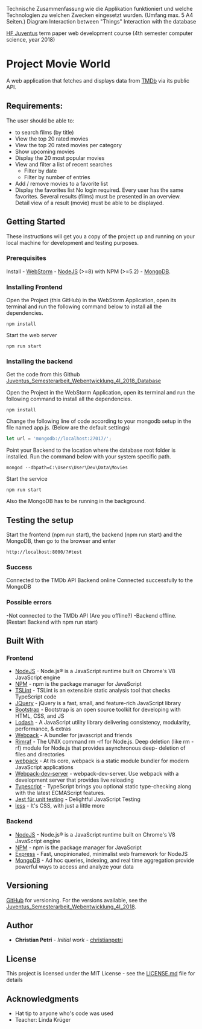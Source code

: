 Technische Zusammenfassung wie die Applikation funktioniert und welche Technologien zu welchen Zwecken eingesetzt wurden. (Umfang max. 5 A4 Seiten.)
    Diagram
    Interaction between "Things"
    Interaction with the database

[HF Juventus](https://technikerschule.juventus.ch/angebote/informatik/) term paper web development course (4th semester computer science, year 2018)

# Project Movie World
A web application that fetches and displays data from [TMDb](https://www.themoviedb.org) via its public API.

## Requirements:
The user should be able to:
- to search films (by title)
- View the top 20 rated movies
- View the top 20 rated movies per category
- Show upcoming movies
- Display the 20 most popular movies
- View and filter a list of recent searches
    - Filter by date
    - Filter by number of entries
- Add / remove movies to a favorite list
- Display the favorites list
No login required. Every user has the same favorites.
Several results (films) must be presented in an overview.
Detail view of a result (movie) must be able to be displayed.

## Getting Started
These instructions will get you a copy of the project up and running on your local machine for development and testing purposes.

### Prerequisites
Install
    - [WebStorm](https://www.jetbrains.com/webstorm/)
    - [NodeJS](https://nodejs.org/en/download/) (>=8)  with NPM (>=5.2)
    - [MongoDB](https://www.mongodb.com/).

### Installing Frontend
Open the Project (this GitHub) in the WebStorm Application, open its terminal and run the following command below to install all the dependencies.
```
npm install
```
Start the web server
```
npm run start
```

### Installing the backend
Get the code from this Github [Juventus_Semesterarbeit_Webentwicklung_4I_2018_Database](https://github.com/christianpetri/Juventus_Semesterarbeit_Webentwicklung_4I_2018_Database)

Open the Project in the WebStorm Application, open its terminal and run the following command to install all the dependencies.
```
npm install
```

Change the following line of code according to your mongodb setup in the file named app.js. (Below are the default settings)
```javascript
let url = 'mongodb://localhost:27017/';
```
Point your Backend to the location where the database root folder is installed.
Run the command below with your system specific path.
```
mongod --dbpath=C:\Users\User\Dev\Data\Movies
```

Start the service
```
npm run start
```
Also the MongoDB has to be running in the background.

## Testing the setup

Start the frontend (npm run start), the backend (npm run start) and the MongoDB, then go to the browser and enter
```
http://localhost:8000/?#test
```
### Success
Connected to the TMDb API
Backend online
Connected successfully to the MongoDB

### Possible errors
-Not connected to the TMDb API (Are you offline?)
-Backend offline. (Restart Backend with npm run start)

## Built With
### Frontend
* [NodeJS](https://nodejs.org/en/) - Node.js® is a JavaScript runtime built on Chrome's V8 JavaScript engine
* [NPM](https://www.npmjs.com/) - npm is the package manager for JavaScript
* [TSLint](https://palantir.github.io/tslint/) - TSLint is an extensible static analysis tool that checks TypeScript code
* [JQuery](http://jquery.com/) - jQuery is a fast, small, and feature-rich JavaScript library
* [Bootstrap](https://getbootstrap.com/) - Bootstrap is an open source toolkit for developing with HTML, CSS, and JS
* [Lodash](https://lodash.com/) - A JavaScript utility library delivering consistency, modularity, performance, & extras
* [Webpack](https://github.com/webpack/webpack) - A bundler for javascript and friends
* [Rimraf](https://www.npmjs.com/package/rimraf) -  The UNIX command rm -rf for Node.js. Deep deletion (like rm -rf) module for Node.js that provides asynchronous deep- deletion of files and directories
* [webpack](https://webpack.js.org/) - At its core, webpack is a static module bundler for modern JavaScript applications
* [Webpack-dev-server](https://github.com/webpack/webpack-dev-server) - webpack-dev-server. Use webpack with a development server that provides live reloading
* [Typescript](https://www.typescriptlang.org/) - TypeScript brings you optional static type-checking along with the latest ECMAScript features.
* [Jest für unit testing](https://facebook.github.io/jest/) - Delightful JavaScript Testing
* [less](http://lesscss.org/) - It's CSS, with just a little more

### Backend
* [NodeJS](https://nodejs.org/en/) - Node.js® is a JavaScript runtime built on Chrome's V8 JavaScript engine
* [NPM](https://www.npmjs.com/) - npm is the package manager for JavaScript
* [Express](http://expressjs.com/de/) - Fast, unopinionated, minimalist web framework for NodeJS
* [MongoDB](https://www.mongodb.com/) - Ad hoc queries, indexing, and real time aggregation provide powerful ways to access and analyze your data

## Versioning
[GitHub](http://github.com) for versioning. For the versions available, see the [Juventus_Semesterarbeit_Webentwicklung_4I_2018](https://github.com/christianpetri/Juventus_Semesterarbeit_Webentwicklung_4I_2018).

## Author
* **Christian Petri** - *Initial work* - [christianpetri](https://github.com/christianpetri/)

## License
This project is licensed under the MIT License - see the [LICENSE.md](LICENSE.md) file for details

## Acknowledgments

* Hat tip to anyone who's code was used
* Teacher: Linda Krüger
